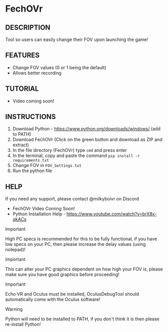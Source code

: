 # **FechOVr**

## **DESCRIPTION**

Tool so users can easily change their FOV upon launching the game!

## **FEATURES**

* Change FOV values (0 or 1 being the default)
* Allows better recording

## **TUTORIAL**

* Video coming soon!

## **INSTRUCTIONS**

1. Download Python - https://www.python.org/downloads/windows/ (add to PATH)
2. Download FechOVr (Click on the green button and download as ZIP and extract)
3. In the file directory (FechOVr) type ```cmd``` and press enter
4. In the terminal, copy and paste the command ``` pip install -r requirements.txt ```
5. Change FOV in ```FOV_Settings.txt```
6. Run the python file

## **HELP**

If you need any support, please contact @milkyboivr on Discord
* FechOVr Video Coming Soon!
* Python Installation Help - https://www.youtube.com/watch?v=brX8x-qkACs

> [!IMPORTANT]
> High PC specs is recommended for this to be fully functional, if you have low specs on your PC, then please increase the delay values (using notepad)!

> [!IMPORTANT]
> This can alter your PC graphics dependent on how high your FOV is, please make sure you have good graphics before proceeding!

> [!IMPORTANT]
> Echo VR and Oculus must be installed, OculusDebugTool should automatically come with the Oculus software!

> [!WARNING]  
> Python will need to be installed to PATH, if you don't think it is then please re-install Python!
